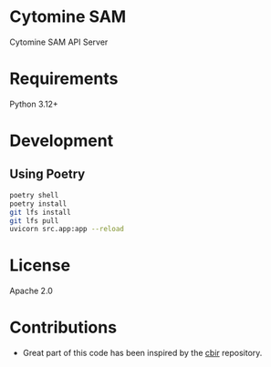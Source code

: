 # Cytomine SAM
Cytomine SAM API Server

# Requirements
Python 3.12+

# Development

## Using Poetry

```bash
poetry shell
poetry install
git lfs install
git lfs pull
uvicorn src.app:app --reload
```

# License

Apache 2.0

# Contributions

- Great part of this code has been inspired by the [cbir](https://github.com/Cytomine-ULiege/Cytomine-cbir) repository.
